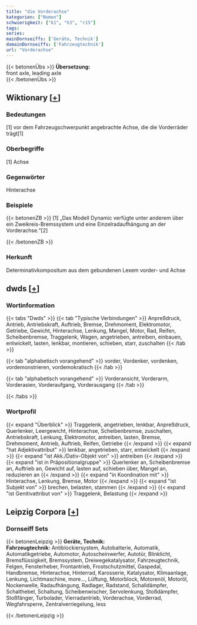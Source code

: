```yaml
---
title: "die Vorderachse"
kategorien: ["Nomen"]
schwierigkeit: ["k1", "h3", "r15"]
tags:
series:
mainDornseiffs: ['Geräte, Technik']
domainDornseiffs: ['Fahrzeugtechnik']
url: "Vorderachse"
---
```


{{< betonenÜbs >}}
**Übersetzung:**  
front axle, leading axle  
{{< /betonenÜbs >}}

## Wiktionary [[+](https://de.wiktionary.org/wiki/Vorderachse)]

### Bedeutungen
[1] vor dem Fahrzeugschwerpunkt angebrachte Achse, die die Vorderräder trägt[1]  

### Oberbegriffe
[1] Achse  

### Gegenwörter
Hinterachse  

### Beispiele
{{< betonenZB >}}
[1] „Das Modell Dynamic verfügte unter anderem über ein Zweikreis-Bremssystem und eine Einzelradaufhängung an der Vorderachse.“[2]  

{{< /betonenZB >}}
### Herkunft
Determinativkompositum aus dem gebundenen Lexem vorder- und Achse  



## dwds [[+](https://www.dwds.de/wb/Vorderachse)]

### Wortinformation
{{< tabs "Dwds" >}}
{{< tab "Typische Verbindungen" >}}
Anpreßdruck, Antrieb, Antriebskraft, Auftrieb, Bremse, Drehmoment, Elektromotor, Getriebe, Gewicht, Hinterachse, Lenkung, Mangel, Motor, Rad, Reifen, Scheibenbremse, Traggelenk, Wagen, angetrieben, antreiben, einbauen, entwickelt, lasten, lenkbar, montieren, schieben, starr, zuschalten
{{< /tab >}}

{{< tab "alphabetisch vorangehend" >}}
vorder, Vordenker, vordenken, vordemonstrieren, vordemokratisch
{{< /tab >}}

{{< tab "alphabetisch vorangehend" >}}
Vorderansicht, Vorderarm, Vorderasien, Vorderaufgang, Vorderausgang
{{< /tab >}}

{{< /tabs >}}

### Wortprofil
{{< expand "Überblick" >}} Traggelenk, angetrieben, lenkbar, Anpreßdruck, Querlenker, Leergewicht, Hinterachse, Scheibenbremse, zuschalten, Antriebskraft, Lenkung, Elektromotor, antreiben, lasten, Bremse, Drehmoment, Antrieb, Auftrieb, Reifen, Getriebe {{< /expand >}}
{{< expand "hat Adjektivattribut" >}} lenkbar, angetrieben, starr, entwickelt {{< /expand >}}
{{< expand "ist Akk./Dativ-Objekt von" >}} antreiben {{< /expand >}}
{{< expand "ist in Präpositionalgruppe" >}} Querlenker an, Scheibenbremse an, Auftrieb an, Gewicht auf, lasten auf, schieben über, Mangel an, reduzieren an {{< /expand >}}
{{< expand "in Koordination mit" >}} Hinterachse, Lenkung, Bremse, Motor {{< /expand >}}
{{< expand "ist Subjekt von" >}} brechen, belasten, stammen {{< /expand >}}
{{< expand "ist Genitivattribut von" >}} Traggelenk, Belastung {{< /expand >}}

## Leipzig Corpora [[+](https://corpora.uni-leipzig.de/en/res?word=Vorderachse&corpusId=deu_newscrawl-public_2018)]

### Dornseiff Sets
{{< betonenLeipzig >}}
**Geräte, Technik:**  
**Fahrzeugtechnik:** Antiblockiersystem, Autobatterie, Automatik, Automatikgetriebe, Automotor, Autoscheinwerfer, Autotür, Blinklicht, Bremsflüssigkeit, Bremssystem, Dreiwegekatalysator, Fahrzeugtechnik, Felgen, Fensterheber, Frontantrieb, Frostschutzmittel, Gaspedal, Handbremse, Hinterachse, Hinterrad, Karosserie, Katalysator, Klimaanlage, Lenkung, Lichtmaschine, more..., Lüftung, Motorblock, Motorenöl, Motoröl, Nockenwelle, Radaufhängung, Radlager, Radstand, Schalldämpfer, Schalthebel, Schaltung, Scheibenwischer, Servolenkung, Stoßdämpfer, Stoßfänger, Turbolader, Vierradantrieb, Vorderachse, Vorderrad, Wegfahrsperre, Zentralverriegelung, less  

{{< /betonenLeipzig >}}
